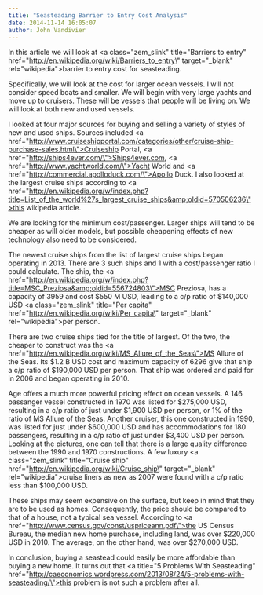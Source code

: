 ```yaml
---
title: "Seasteading Barrier to Entry Cost Analysis"
date: 2014-11-14 16:05:07
author: John Vandivier
---
```




In this article we will look at <a class=\"zem_slink\" title=\"Barriers to entry\" href=\"http://en.wikipedia.org/wiki/Barriers_to_entry\" target=\"_blank\" rel=\"wikipedia\">barrier to entry</a> cost for seasteading.

Specifically, we will look at the cost for larger ocean vessels. I will not consider speed boats and smaller. We will begin with very large yachts and move up to cruisers. These will be vessels that people will be living on. We will look at both new and used vessels.

I looked at four major sources for buying and selling a variety of styles of new and used ships. Sources included <a href=\"http://www.cruiseshipportal.com/categories/other/cruise-ship-purchase-sales.html\">Cruiseship Portal</a>, <a href=\"http://ships4ever.com/\">Ships4ever.com</a>, <a href=\"http://www.yachtworld.com/\">Yacht World</a> and <a href=\"http://commercial.apolloduck.com/\">Apollo Duck</a>. I also looked at the largest cruise ships according to <a href=\"http://en.wikipedia.org/w/index.php?title=List_of_the_world%27s_largest_cruise_ships&amp;oldid=570506236\">this wikipedia article</a>.

We are looking for the minimum cost/passenger. Larger ships will tend to be cheaper as will older models, but possible cheapening effects of new technology also need to be considered.

The newest cruise ships from the list of largest cruise ships began operating in 2013. There are 3 such ships and 1 with a cost/passenger ratio I could calculate. The ship, the <a href=\"http://en.wikipedia.org/w/index.php?title=MSC_Preziosa&amp;oldid=556724803\">MSC Preziosa</a>, has a capacity of 3959 and cost $550 M USD, leading to a c/p ratio of $140,000 USD <a class=\"zem_slink\" title=\"Per capita\" href=\"http://en.wikipedia.org/wiki/Per_capita\" target=\"_blank\" rel=\"wikipedia\">per person</a>.

There are two cruise ships tied for the title of largest. Of the two, the cheaper to construct was the <a href=\"http://en.wikipedia.org/wiki/MS_Allure_of_the_Seas\">MS Allure of the Seas</a>. Its $1.2 B USD cost and maximum capacity of 6296 give that ship a c/p ratio of $190,000 USD per person. That ship was ordered and paid for in 2006 and began operating in 2010.

Age offers a much more powerful pricing effect on ocean vessels. A 146 passanger vessel constructed in 1970 was listed for $275,000 USD, resulting in a c/p ratio of just under $1,900 USD per person, or 1% of the ratio of MS Allure of the Seas. Another cruiser, this one constructed in 1990, was listed for just under $600,000 USD and has accommodations for 180 passengers, resulting in a c/p ratio of just under $3,400 USD per person. Looking at the pictures, one can tell that there is a large quality difference between the 1990 and 1970 constructions. A few luxury <a class=\"zem_slink\" title=\"Cruise ship\" href=\"http://en.wikipedia.org/wiki/Cruise_ship\" target=\"_blank\" rel=\"wikipedia\">cruise liners</a> as new as 2007 were found with a c/p ratio less than $100,000 USD.

These ships may seem expensive on the surface, but keep in mind that they are to be used as homes. Consequently, the price should be compared to that of a house, not a typical sea vessel. According to <a href=\"http://www.census.gov/const/uspriceann.pdf\">the US Census Bureau</a>, the median new home purchase, including land, was over $220,000 USD in 2010. The average, on the other hand, was over $270,000 USD.

In conclusion, buying a seastead could easily be more affordable than buying a new home. It turns out that <a title=\"5 Problems With Seasteading\" href=\"http://caeconomics.wordpress.com/2013/08/24/5-problems-with-seasteading/\">this problem</a> is not such a problem after all.
